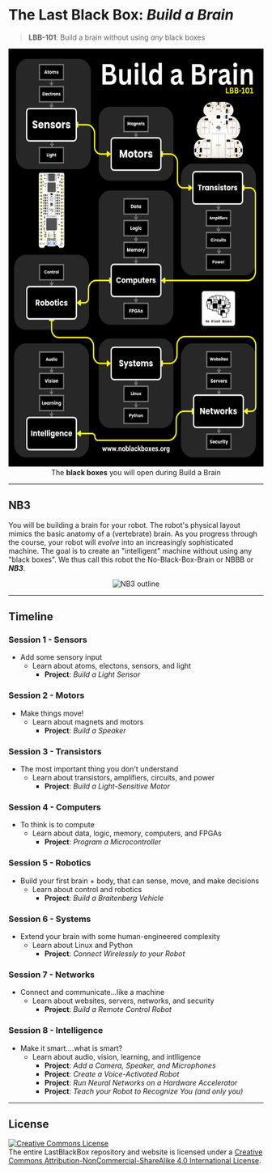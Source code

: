 # The Last Black Box: *Build a Brain*

> **LBB-101**: Build a brain without using *any* black boxes

<p align="center">
<img src="_designs/schedule_buildabrain.png" alt="LBB buildabrain layout" width="582" height="826">
<br>
<span>The <b>black boxes</b> you will open during Build a Brain</span>
</p>

----

## NB3

You will be building a brain for your robot. The robot's physical layout mimics the basic anatomy of a (vertebrate) brain. As you progress through the course, your robot will *evolve* into an increasingly sophisticated machine. The goal is to create an "intelligent" machine without using any "black boxes". We thus call this robot the No-Black-Box-Brain or NBBB or ***NB3***.

<p align="center">
<img src="../_designs/NB3/NB3_render.png" alt="NB3 outline" width="300" height="300">
</p>

----

## Timeline

### Session 1 - Sensors

- Add some sensory input
  - Learn about atoms, electons, sensors, and light
    - **Project**: *Build a Light Sensor*

### Session 2 - Motors

- Make things move!
  - Learn about magnets and motors
    - **Project**: *Build a Speaker*

### Session 3 - Transistors

- The most important thing you don't understand
  - Learn about transistors, amplifiers, circuits, and power
    - **Project**: *Build a Light-Sensitive Motor*

### Session 4 - Computers

- To think is to compute
  - Learn about data, logic, memory, computers, and FPGAs
    - **Project**: *Program a Microcontroller*

### Session 5 - Robotics

- Build your first brain + body, that can sense, move, and make decisions
  - Learn about control and robotics
    - **Project**: *Build a Braitenberg Vehicle*

### Session 6 - Systems

- Extend your brain with some human-engineered complexity
  - Learn about Linux and Python
    - **Project**: *Connect Wirelessly to your Robot*

### Session 7 - Networks

- Connect and communicate...like a machine
  - Learn about websites, servers, networks, and security
    - **Project**: *Build a Remote Control Robot*

### Session 8 - Intelligence

- Make it smart....what is smart?
  - Learn about audio, vision, learning, and intlligence
    - **Project**: *Add a Camera, Speaker, and Microphones*
    - **Project**: *Create a Voice-Activated Robot*
    - **Project**: *Run Neural Networks on a Hardware Accelerator*
    - **Project**: *Teach your Robot to Recognize You (and only you)*

----

## License

<a rel="license" href="http://creativecommons.org/licenses/by-nc-sa/4.0/"><img alt="Creative Commons License" style="border-width:0" src="https://i.creativecommons.org/l/by-nc-sa/4.0/88x31.png" /></a><br />The entire LastBlackBox repository and website is licensed under a <a rel="license" href="http://creativecommons.org/licenses/by-nc-sa/4.0/">Creative Commons Attribution-NonCommercial-ShareAlike 4.0 International License</a>.
